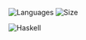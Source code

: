 ![Languages](https://img.shields.io/github/languages/count/szkolakowski/my-coding?color=5391FE&style=flat-square)
![Size](https://img.shields.io/github/languages/code-size/szkolakowski/my-coding?color=5391FE&style=flat-square)

![Haskell](https://img.shields.io/badge/Haskell-5e5086?style=flat-square&logo=haskell&logoColor=white)